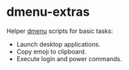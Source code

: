 # dmenu-extras

Helper [dmenu][1] scripts for basic tasks:

- Launch desktop applications.
- Copy emoji to clipboard.
- Execute login and power commands.

[1]: https://github.com/royarg02/dmenu

